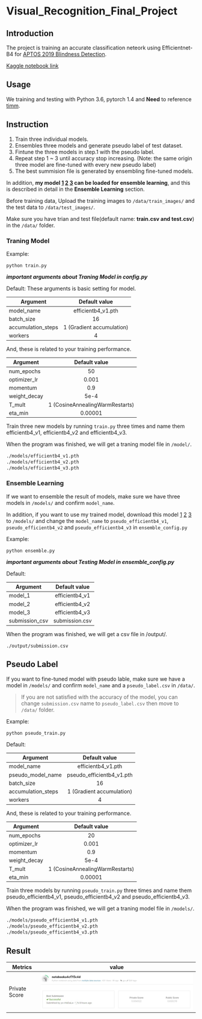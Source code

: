 # Visual_Recognition_Final_Project

## Introduction
The project is training an accurate classification neteork using Efficientnet-B4 for [APTOS 2019 Blindness Detection](https://www.kaggle.com/c/aptos2019-blindness-detection).

[Kaggle notebook link](https://www.kaggle.com/bohau0856095/notebooka4cf7f3c4d)

## Usage
We training and testing with Python 3.6, pytorch 1.4 and **Need** to reference [timm](https://github.com/rwightman/pytorch-image-models).

## Instruction
1. Train three individual models.
2. Ensembles three models and generate pseudo label of test dataset.
3. Fintune the three models in step.1 with the pseudo label.
4. Repeat step 1 ~ 3 until accuracy stop increasing. (Note: the same origin three model are fine-tuned with every new pseudo label)
5. The best summision file is generated by ensembling fine-tuned models.



In addition, **my model [1](https://drive.google.com/file/d/1MlOk6hoQAE7n3CPOsHvuVClCXv02kljJ/view?usp=sharing) [2](https://drive.google.com/file/d/1-zxxwz3LwSrwEzkzey6A4lIojzT6w7u7/view?usp=sharing) [3](https://drive.google.com/file/d/1vaPhxwr7xsyzUINe38vNveh6-ysl8sQW/view?usp=sharing) can be loaded for ensemble learning**, and this is described in detail in the **Ensemble Learning** section.


Before training data, Upload the training images to `/data/train_images/` and the test data to `/data/test_images/`.

Make sure you have trian and test file(default name: **train.csv and test.csv**) in the `/data/` folder.


### Traning Model

Example:

```
python train.py
```

***important arguments about Traning Model in config.py***

Default:
These arguments is basic setting for model.

| Argument    | Default value |
| ------------|:-------------:|
|model_name             |  efficientb4_v1.pth             |
|batch_size             |  16            |
|accumulation_steps             |  1   (Gradient accumulation)         |
|workers             |  4             |

And, these is related to your training performance.

| Argument    | Default value |
| ------------|:-------------:|
|num_epochs             |  50             |
|optimizer_lr             |  0.001             |
|momentum           |  0.9           |
|weight_decay             |  5e-4            |
|T_mult             |  1 (CosineAnnealingWarmRestarts)           |
|eta_min             |  0.00001           |

Train three new models by running `train.py` three times and name them efficientb4_v1, efficientb4_v2 and efficientb4_v3.

When the program was finished, we will get a traning model file in `/model/`.

```
./models/efficientb4_v1.pth
./models/efficientb4_v2.pth
./models/efficientb4_v3.pth
```

### Ensemble Learning

If we want to ensemble the result of models, make sure we have three models in `/models/` and confirm `model_name`.

In addition, if you want to use my trained model, download this model [1](https://drive.google.com/file/d/1MlOk6hoQAE7n3CPOsHvuVClCXv02kljJ/view?usp=sharing) [2](https://drive.google.com/file/d/1-zxxwz3LwSrwEzkzey6A4lIojzT6w7u7/view?usp=sharing) [3](https://drive.google.com/file/d/1vaPhxwr7xsyzUINe38vNveh6-ysl8sQW/view?usp=sharing) to `/models/` and change the `model_name` to `pseudo_efficientb4_v1`, `pseudo_efficientb4_v2` and `pseudo_efficientb4_v3` in `ensemble_config.py`

Example:

```
python ensemble.py
```

***important arguments about Testing Model in ensemble_config.py***


Default:

| Argument    | Default value |
| ------------|:-------------:|
|model_1              |      efficientb4_v1       |
|model_2              |      efficientb4_v2       |
|model_3              |      efficientb4_v3       |
|submission_csv               |      submission.csv        |

When the program was finished, we will get a csv file in /output/.
```
./output/submission.csv
```

## Pseudo Label
If you want to fine-tuned model with pseudo lable, make sure we have a model in `/models/` and confirm `model_name` and a `pseudo_label.csv` in `/data/`.

> If you are not satisfied with the accuracy of the model, you can change `submission.csv` name to `pseudo_label.csv` then move to `/data/` folder.

Example:

```
python pseudo_train.py
```

Default:


| Argument    | Default value |
| ------------|:-------------:|
|model_name             |  efficientb4_v1.pth             |
|pseudo_model_name             |  pseudo_efficientb4_v1.pth             |
|batch_size             |  16            |
|accumulation_steps             |  1   (Gradient accumulation)         |
|workers             |  4             |

And, these is related to your training performance.

| Argument    | Default value |
| ------------|:-------------:|
|num_epochs             |  20             |
|optimizer_lr             |  0.001             |
|momentum           |  0.9           |
|weight_decay             |  5e-4            |
|T_mult             |  1 (CosineAnnealingWarmRestarts)           |
|eta_min             |  0.00001           |


Train three models by running `pseudo_train.py` three times and name them pseudo_efficientb4_v1, pseudo_efficientb4_v2 and pseudo_efficientb4_v3.

When the program was finished, we will get a traning model file in `/models/`.

```
./models/pseudo_efficientb4_v1.pth
./models/pseudo_efficientb4_v2.pth
./models/pseudo_efficientb4_v3.pth
```


## Result

| Metrics    | value |
| ------------|:-------------:|
|Private Score             |     <img src="image/result.jpg" width=800>          |
